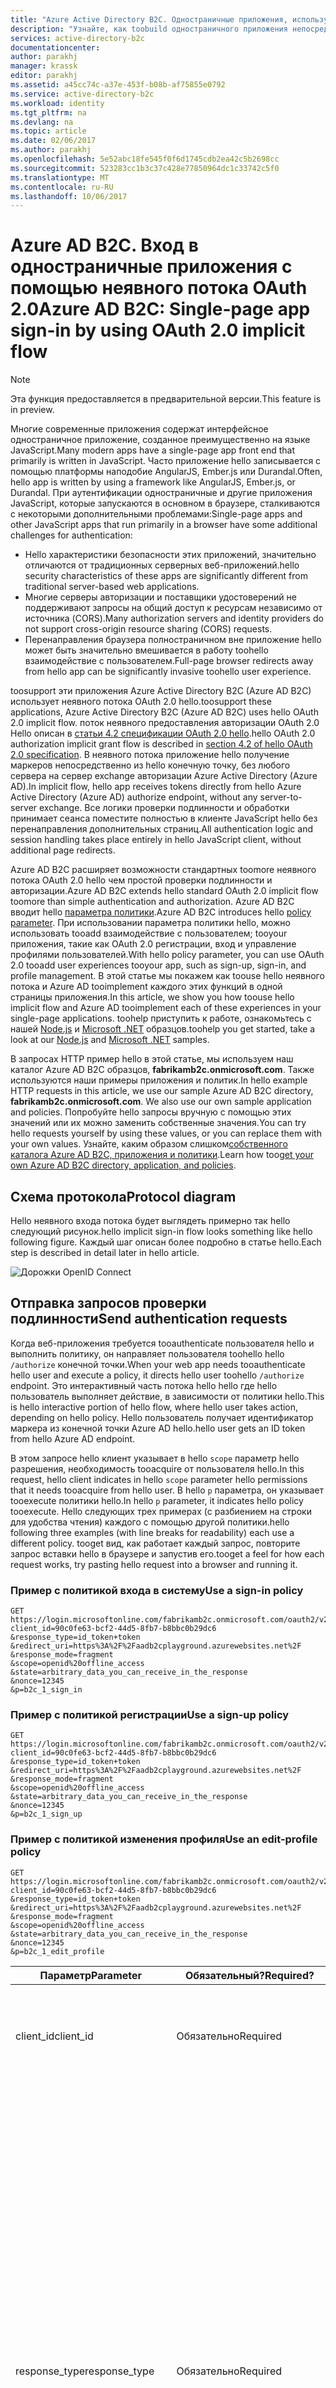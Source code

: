 ```yaml
---
title: "Azure Active Directory B2C. Одностраничные приложения, использующие неявный поток | Документация Майкрософт"
description: "Узнайте, как toobuild одностраничного приложения непосредственно с помощью OAuth 2.0 неявного потока с Azure Active Directory B2C."
services: active-directory-b2c
documentationcenter: 
author: parakhj
manager: krassk
editor: parakhj
ms.assetid: a45cc74c-a37e-453f-b08b-af75855e0792
ms.service: active-directory-b2c
ms.workload: identity
ms.tgt_pltfrm: na
ms.devlang: na
ms.topic: article
ms.date: 02/06/2017
ms.author: parakhj
ms.openlocfilehash: 5e52abc18fe545f0f6d1745cdb2ea42c5b2698cc
ms.sourcegitcommit: 523283cc1b3c37c428e77850964dc1c33742c5f0
ms.translationtype: MT
ms.contentlocale: ru-RU
ms.lasthandoff: 10/06/2017
---
```

# <a name="azure-ad-b2c-single-page-app-sign-in-by-using-oauth-20-implicit-flow"></a><span data-ttu-id="6c137-103">Azure AD B2C. Вход в одностраничные приложения с помощью неявного потока OAuth 2.0</span><span class="sxs-lookup"><span data-stu-id="6c137-103">Azure AD B2C: Single-page app sign-in by using OAuth 2.0 implicit flow</span></span>

> [!NOTE]
> <span data-ttu-id="6c137-104">Эта функция предоставляется в предварительной версии.</span><span class="sxs-lookup"><span data-stu-id="6c137-104">This feature is in preview.</span></span>
> 

<span data-ttu-id="6c137-105">Многие современные приложения содержат интерфейсное одностраничное приложение, созданное преимущественно на языке JavaScript.</span><span class="sxs-lookup"><span data-stu-id="6c137-105">Many modern apps have a single-page app front end that primarily is written in JavaScript.</span></span> <span data-ttu-id="6c137-106">Часто приложение hello записывается с помощью платформы наподобие AngularJS, Ember.js или Durandal.</span><span class="sxs-lookup"><span data-stu-id="6c137-106">Often, hello app is written by using a framework like AngularJS, Ember.js, or Durandal.</span></span> <span data-ttu-id="6c137-107">При аутентификации одностраничные и другие приложения JavaScript, которые запускаются в основном в браузере, сталкиваются с некоторыми дополнительными проблемами:</span><span class="sxs-lookup"><span data-stu-id="6c137-107">Single-page apps and other JavaScript apps that run primarily in a browser have some additional challenges for authentication:</span></span>

* <span data-ttu-id="6c137-108">Hello характеристики безопасности этих приложений, значительно отличаются от традиционных серверных веб-приложений.</span><span class="sxs-lookup"><span data-stu-id="6c137-108">hello security characteristics of these apps are significantly different from traditional server-based web applications.</span></span>
* <span data-ttu-id="6c137-109">Многие серверы авторизации и поставщики удостоверений не поддерживают запросы на общий доступ к ресурсам независимо от источника (CORS).</span><span class="sxs-lookup"><span data-stu-id="6c137-109">Many authorization servers and identity providers do not support cross-origin resource sharing (CORS) requests.</span></span>
* <span data-ttu-id="6c137-110">Перенаправления браузера полностраничном вне приложение hello может быть значительно вмешивается в работу toohello взаимодействие с пользователем.</span><span class="sxs-lookup"><span data-stu-id="6c137-110">Full-page browser redirects away from hello app can be significantly invasive toohello user experience.</span></span>

<span data-ttu-id="6c137-111">toosupport эти приложения Azure Active Directory B2C (Azure AD B2C) использует неявного потока OAuth 2.0 hello.</span><span class="sxs-lookup"><span data-stu-id="6c137-111">toosupport these applications, Azure Active Directory B2C (Azure AD B2C) uses hello OAuth 2.0 implicit flow.</span></span> <span data-ttu-id="6c137-112">поток неявного предоставления авторизации OAuth 2.0 Hello описан в [статьи 4.2 спецификации OAuth 2.0 hello](http://tools.ietf.org/html/rfc6749).</span><span class="sxs-lookup"><span data-stu-id="6c137-112">hello OAuth 2.0 authorization implicit grant flow is described in [section 4.2 of hello OAuth 2.0 specification](http://tools.ietf.org/html/rfc6749).</span></span> <span data-ttu-id="6c137-113">В неявного потока приложение hello получение маркеров непосредственно из hello конечную точку, без любого сервера на сервер exchange авторизации Azure Active Directory (Azure AD).</span><span class="sxs-lookup"><span data-stu-id="6c137-113">In implicit flow, hello app receives tokens directly from hello Azure Active Directory (Azure AD) authorize endpoint, without any server-to-server exchange.</span></span> <span data-ttu-id="6c137-114">Все логики проверки подлинности и обработки принимает сеанса поместите полностью в клиенте JavaScript hello без перенаправления дополнительных страниц.</span><span class="sxs-lookup"><span data-stu-id="6c137-114">All authentication logic and session handling takes place entirely in hello JavaScript client, without additional page redirects.</span></span>

<span data-ttu-id="6c137-115">Azure AD B2C расширяет возможности стандартных toomore неявного потока OAuth 2.0 hello чем простой проверки подлинности и авторизации.</span><span class="sxs-lookup"><span data-stu-id="6c137-115">Azure AD B2C extends hello standard OAuth 2.0 implicit flow toomore than simple authentication and authorization.</span></span> <span data-ttu-id="6c137-116">Azure AD B2C вводит hello [параметра политики](active-directory-b2c-reference-policies.md).</span><span class="sxs-lookup"><span data-stu-id="6c137-116">Azure AD B2C introduces hello [policy parameter](active-directory-b2c-reference-policies.md).</span></span> <span data-ttu-id="6c137-117">При использовании параметра политики hello, можно использовать tooadd взаимодействие с пользователем; tooyour приложения, такие как OAuth 2.0 регистрации, вход и управление профилями пользователей.</span><span class="sxs-lookup"><span data-stu-id="6c137-117">With hello policy parameter, you can use OAuth 2.0 tooadd user experiences tooyour app, such as sign-up, sign-in, and profile management.</span></span> <span data-ttu-id="6c137-118">В этой статье мы покажем как toouse hello неявного потока и Azure AD tooimplement каждого этих функций в одной страницы приложения.</span><span class="sxs-lookup"><span data-stu-id="6c137-118">In this article, we show you how toouse hello implicit flow and Azure AD tooimplement each of these experiences in your single-page applications.</span></span> <span data-ttu-id="6c137-119">toohelp приступить к работе, ознакомьтесь с нашей [Node.js](https://github.com/Azure-Samples/active-directory-b2c-javascript-singlepageapp-nodejs-webapi) и [Microsoft .NET](https://github.com/Azure-Samples/active-directory-b2c-javascript-singlepageapp-dotnet-webapi) образцов.</span><span class="sxs-lookup"><span data-stu-id="6c137-119">toohelp you get started, take a look at our [Node.js](https://github.com/Azure-Samples/active-directory-b2c-javascript-singlepageapp-nodejs-webapi) and [Microsoft .NET](https://github.com/Azure-Samples/active-directory-b2c-javascript-singlepageapp-dotnet-webapi) samples.</span></span>

<span data-ttu-id="6c137-120">В запросах HTTP пример hello в этой статье, мы используем наш каталог Azure AD B2C образцов, **fabrikamb2c.onmicrosoft.com**. Также используются наши примеры приложения и политик.</span><span class="sxs-lookup"><span data-stu-id="6c137-120">In hello example HTTP requests in this article, we use our sample Azure AD B2C directory, **fabrikamb2c.onmicrosoft.com**. We also use our own sample application and policies.</span></span> <span data-ttu-id="6c137-121">Попробуйте hello запросы вручную с помощью этих значений или их можно заменить собственные значения.</span><span class="sxs-lookup"><span data-stu-id="6c137-121">You can try hello requests yourself by using these values, or you can replace them with your own values.</span></span>
<span data-ttu-id="6c137-122">Узнайте, каким образом слишком[собственного каталога Azure AD B2C, приложения и политики](#use-your-own-b2c-tenant).</span><span class="sxs-lookup"><span data-stu-id="6c137-122">Learn how too[get your own Azure AD B2C directory, application, and policies](#use-your-own-b2c-tenant).</span></span>


## <a name="protocol-diagram"></a><span data-ttu-id="6c137-123">Схема протокола</span><span class="sxs-lookup"><span data-stu-id="6c137-123">Protocol diagram</span></span>

<span data-ttu-id="6c137-124">Hello неявного входа потока будет выглядеть примерно так hello следующий рисунок.</span><span class="sxs-lookup"><span data-stu-id="6c137-124">hello implicit sign-in flow looks something like hello following figure.</span></span> <span data-ttu-id="6c137-125">Каждый шаг описан более подробно в статье hello.</span><span class="sxs-lookup"><span data-stu-id="6c137-125">Each step is described in detail later in hello article.</span></span>

![Дорожки OpenID Connect](../media/active-directory-v2-flows/convergence_scenarios_implicit.png)

## <a name="send-authentication-requests"></a><span data-ttu-id="6c137-127">Отправка запросов проверки подлинности</span><span class="sxs-lookup"><span data-stu-id="6c137-127">Send authentication requests</span></span>
<span data-ttu-id="6c137-128">Когда веб-приложения требуется tooauthenticate пользователя hello и выполнить политику, он направляет пользователя toohello hello `/authorize` конечной точки.</span><span class="sxs-lookup"><span data-stu-id="6c137-128">When your web app needs tooauthenticate hello user and execute a policy, it directs hello user toohello `/authorize` endpoint.</span></span> <span data-ttu-id="6c137-129">Это интерактивный часть потока hello hello где hello пользователь выполняет действие, в зависимости от политики hello.</span><span class="sxs-lookup"><span data-stu-id="6c137-129">This is hello interactive portion of hello flow, where hello user takes action, depending on hello policy.</span></span> <span data-ttu-id="6c137-130">Hello пользователь получает идентификатор маркера из конечной точки Azure AD hello.</span><span class="sxs-lookup"><span data-stu-id="6c137-130">hello user gets an ID token from hello Azure AD endpoint.</span></span>

<span data-ttu-id="6c137-131">В этом запросе hello клиент указывает в hello `scope` параметр hello разрешения, необходимость tooacquire от пользователя hello.</span><span class="sxs-lookup"><span data-stu-id="6c137-131">In this request, hello client indicates in hello `scope` parameter hello permissions that it needs tooacquire from hello user.</span></span> <span data-ttu-id="6c137-132">В hello `p` параметра, он указывает tooexecute политики hello.</span><span class="sxs-lookup"><span data-stu-id="6c137-132">In hello `p` parameter, it indicates hello policy tooexecute.</span></span> <span data-ttu-id="6c137-133">Hello следующих трех примерах (с разбиением на строки для удобства чтения) каждого с помощью другой политики.</span><span class="sxs-lookup"><span data-stu-id="6c137-133">hello following three examples (with line breaks for readability) each use a different policy.</span></span> <span data-ttu-id="6c137-134">tooget вид, как работает каждый запрос, повторите запрос вставки hello в браузере и запустив его.</span><span class="sxs-lookup"><span data-stu-id="6c137-134">tooget a feel for how each request works, try pasting hello request into a browser and running it.</span></span>

### <a name="use-a-sign-in-policy"></a><span data-ttu-id="6c137-135">Пример с политикой входа в систему</span><span class="sxs-lookup"><span data-stu-id="6c137-135">Use a sign-in policy</span></span>
```
GET https://login.microsoftonline.com/fabrikamb2c.onmicrosoft.com/oauth2/v2.0/authorize?
client_id=90c0fe63-bcf2-44d5-8fb7-b8bbc0b29dc6
&response_type=id_token+token
&redirect_uri=https%3A%2F%2Faadb2cplayground.azurewebsites.net%2F
&response_mode=fragment
&scope=openid%20offline_access
&state=arbitrary_data_you_can_receive_in_the_response
&nonce=12345
&p=b2c_1_sign_in
```

### <a name="use-a-sign-up-policy"></a><span data-ttu-id="6c137-136">Пример с политикой регистрации</span><span class="sxs-lookup"><span data-stu-id="6c137-136">Use a sign-up policy</span></span>
```
GET https://login.microsoftonline.com/fabrikamb2c.onmicrosoft.com/oauth2/v2.0/authorize?
client_id=90c0fe63-bcf2-44d5-8fb7-b8bbc0b29dc6
&response_type=id_token+token
&redirect_uri=https%3A%2F%2Faadb2cplayground.azurewebsites.net%2F
&response_mode=fragment
&scope=openid%20offline_access
&state=arbitrary_data_you_can_receive_in_the_response
&nonce=12345
&p=b2c_1_sign_up
```

### <a name="use-an-edit-profile-policy"></a><span data-ttu-id="6c137-137">Пример с политикой изменения профиля</span><span class="sxs-lookup"><span data-stu-id="6c137-137">Use an edit-profile policy</span></span>
```
GET https://login.microsoftonline.com/fabrikamb2c.onmicrosoft.com/oauth2/v2.0/authorize?
client_id=90c0fe63-bcf2-44d5-8fb7-b8bbc0b29dc6
&response_type=id_token+token
&redirect_uri=https%3A%2F%2Faadb2cplayground.azurewebsites.net%2F
&response_mode=fragment
&scope=openid%20offline_access
&state=arbitrary_data_you_can_receive_in_the_response
&nonce=12345
&p=b2c_1_edit_profile
```

| <span data-ttu-id="6c137-138">Параметр</span><span class="sxs-lookup"><span data-stu-id="6c137-138">Parameter</span></span> | <span data-ttu-id="6c137-139">Обязательный?</span><span class="sxs-lookup"><span data-stu-id="6c137-139">Required?</span></span> | <span data-ttu-id="6c137-140">Описание</span><span class="sxs-lookup"><span data-stu-id="6c137-140">Description</span></span> |
| --- | --- | --- |
| <span data-ttu-id="6c137-141">client_id</span><span class="sxs-lookup"><span data-stu-id="6c137-141">client_id</span></span> |<span data-ttu-id="6c137-142">Обязательно</span><span class="sxs-lookup"><span data-stu-id="6c137-142">Required</span></span> |<span data-ttu-id="6c137-143">Идентификатор приложения Hello назначен tooyour приложения hello [портал Azure](https://portal.azure.com).</span><span class="sxs-lookup"><span data-stu-id="6c137-143">hello application ID assigned tooyour app in hello [Azure portal](https://portal.azure.com).</span></span> |
| <span data-ttu-id="6c137-144">response_type</span><span class="sxs-lookup"><span data-stu-id="6c137-144">response_type</span></span> |<span data-ttu-id="6c137-145">Обязательно</span><span class="sxs-lookup"><span data-stu-id="6c137-145">Required</span></span> |<span data-ttu-id="6c137-146">Должен включать `id_token` для входа в OpenID Connect.</span><span class="sxs-lookup"><span data-stu-id="6c137-146">Must include `id_token` for OpenID Connect sign-in.</span></span> <span data-ttu-id="6c137-147">Он также может включать тип ответа hello `token`.</span><span class="sxs-lookup"><span data-stu-id="6c137-147">It also can include hello response type `token`.</span></span> <span data-ttu-id="6c137-148">Если вы используете `token`, приложение немедленно могут получить токен доступа от hello авторизации конечной точки, не внося второй toohello запроса конечной точки проверки подлинности.</span><span class="sxs-lookup"><span data-stu-id="6c137-148">If you use `token`, your app can immediately receive an access token from hello authorize endpoint, without making a second request toohello authorize endpoint.</span></span>  <span data-ttu-id="6c137-149">Если вы используете hello `token` тип ответа, hello `scope` параметр должен содержать область, которая указывает, какой ресурс tooissue hello токен для.</span><span class="sxs-lookup"><span data-stu-id="6c137-149">If you use hello `token` response type, hello `scope` parameter must contain a scope that indicates which resource tooissue hello token for.</span></span> |
| <span data-ttu-id="6c137-150">redirect_uri</span><span class="sxs-lookup"><span data-stu-id="6c137-150">redirect_uri</span></span> |<span data-ttu-id="6c137-151">Рекомендуется</span><span class="sxs-lookup"><span data-stu-id="6c137-151">Recommended</span></span> |<span data-ttu-id="6c137-152">URI приложения, где запросы проверки подлинности можно отправленных и полученных приложения перенаправления Hello.</span><span class="sxs-lookup"><span data-stu-id="6c137-152">hello redirect URI of your app, where authentication responses can be sent and received by your app.</span></span> <span data-ttu-id="6c137-153">Его должен точно соответствовать одно перенаправление hello URI, которые зарегистрированы в портале hello, за исключением того, он должен быть в кодировке URL.</span><span class="sxs-lookup"><span data-stu-id="6c137-153">It must exactly match one of hello redirect URIs that you registered in hello portal, except that it must be URL-encoded.</span></span> |
| <span data-ttu-id="6c137-154">response_mode</span><span class="sxs-lookup"><span data-stu-id="6c137-154">response_mode</span></span> |<span data-ttu-id="6c137-155">Рекомендуется</span><span class="sxs-lookup"><span data-stu-id="6c137-155">Recommended</span></span> |<span data-ttu-id="6c137-156">Указывает метод toouse toosend hello результирующий токен задней tooyour приложение hello.</span><span class="sxs-lookup"><span data-stu-id="6c137-156">Specifies hello method toouse toosend hello resulting token back tooyour app.</span></span>  <span data-ttu-id="6c137-157">Для неявных потоков используйте `fragment`.</span><span class="sxs-lookup"><span data-stu-id="6c137-157">For implicit flows, use `fragment`.</span></span> |
| <span data-ttu-id="6c137-158">scope</span><span class="sxs-lookup"><span data-stu-id="6c137-158">scope</span></span> |<span data-ttu-id="6c137-159">Обязательно</span><span class="sxs-lookup"><span data-stu-id="6c137-159">Required</span></span> |<span data-ttu-id="6c137-160">Список областей с разделителями-пробелами.</span><span class="sxs-lookup"><span data-stu-id="6c137-160">A space-separated list of scopes.</span></span> <span data-ttu-id="6c137-161">Значение одной области указывает tooAzure AD обоих hello разрешений, которые запрашиваются.</span><span class="sxs-lookup"><span data-stu-id="6c137-161">A single scope value indicates tooAzure AD both of hello permissions that are being requested.</span></span> <span data-ttu-id="6c137-162">Hello `openid` область указывает toosign разрешение в hello пользователей и получения данных о пользователе hello в форме hello маркеров безопасности.</span><span class="sxs-lookup"><span data-stu-id="6c137-162">hello `openid` scope indicates a permission toosign in hello user and get data about hello user in hello form of ID tokens.</span></span> <span data-ttu-id="6c137-163">(Мы рассмотрим это более далее в статье hello.) Hello `offline_access` область является необязательным для веб-приложений.</span><span class="sxs-lookup"><span data-stu-id="6c137-163">(We'll talk about this more later in hello article.) hello `offline_access` scope is optional for web apps.</span></span> <span data-ttu-id="6c137-164">Он показывает, что приложение требует токен обновления для tooresources долгоживущие доступа.</span><span class="sxs-lookup"><span data-stu-id="6c137-164">It indicates that your app needs a refresh token for long-lived access tooresources.</span></span> |
| <span data-ttu-id="6c137-165">state</span><span class="sxs-lookup"><span data-stu-id="6c137-165">state</span></span> |<span data-ttu-id="6c137-166">Рекомендуется</span><span class="sxs-lookup"><span data-stu-id="6c137-166">Recommended</span></span> |<span data-ttu-id="6c137-167">Значение, включенных в запрос hello, которое также возвращается в ответ на токен hello.</span><span class="sxs-lookup"><span data-stu-id="6c137-167">A value included in hello request that also is returned in hello token response.</span></span> <span data-ttu-id="6c137-168">Он может быть строка любое содержимое, которое следует toouse.</span><span class="sxs-lookup"><span data-stu-id="6c137-168">It can be a string of any content that you want toouse.</span></span> <span data-ttu-id="6c137-169">Как правило, используется значение созданный случайным образом уникальный, tooprevent атак с подделкой межсайтовых запросов.</span><span class="sxs-lookup"><span data-stu-id="6c137-169">Usually, a randomly generated, unique value is used, tooprevent cross-site request forgery attacks.</span></span> <span data-ttu-id="6c137-170">Hello состояния является также используется tooencode сведения о состоянии пользователя hello в приложение hello до возникновения hello запрос проверки подлинности, как страница hello они находились на.</span><span class="sxs-lookup"><span data-stu-id="6c137-170">hello state is also used tooencode information about hello user's state in hello app before hello authentication request occurred, like hello page they were on.</span></span> |
| <span data-ttu-id="6c137-171">nonce</span><span class="sxs-lookup"><span data-stu-id="6c137-171">nonce</span></span> |<span data-ttu-id="6c137-172">Обязательно</span><span class="sxs-lookup"><span data-stu-id="6c137-172">Required</span></span> |<span data-ttu-id="6c137-173">Значение, включенных в запрос hello (созданных в ходе приложение hello), включенный в hello полученный маркер идентификатора как утверждения.</span><span class="sxs-lookup"><span data-stu-id="6c137-173">A value included in hello request (generated by hello app) that is included in hello resulting ID token as a claim.</span></span> <span data-ttu-id="6c137-174">приложение Hello можно затем удостоверьтесь, что атак воспроизведения токена значение toomitigate.</span><span class="sxs-lookup"><span data-stu-id="6c137-174">hello app can then verify this value toomitigate token replay attacks.</span></span> <span data-ttu-id="6c137-175">Как правило значение hello является случайного уникальный строкой, можно использовать tooidentify hello источник запроса hello.</span><span class="sxs-lookup"><span data-stu-id="6c137-175">Usually, hello value is a randomized, unique string that can be used tooidentify hello origin of hello request.</span></span> |
| <span data-ttu-id="6c137-176">p</span><span class="sxs-lookup"><span data-stu-id="6c137-176">p</span></span> |<span data-ttu-id="6c137-177">Обязательно</span><span class="sxs-lookup"><span data-stu-id="6c137-177">Required</span></span> |<span data-ttu-id="6c137-178">tooexecute политики Hello.</span><span class="sxs-lookup"><span data-stu-id="6c137-178">hello policy tooexecute.</span></span> <span data-ttu-id="6c137-179">Он является hello имя политики, которая создается в клиенте Azure AD B2C.</span><span class="sxs-lookup"><span data-stu-id="6c137-179">It's hello name of a policy that is created in your Azure AD B2C tenant.</span></span> <span data-ttu-id="6c137-180">Имя политики Hello значение должна начинаться с **b2c\_1\_**.</span><span class="sxs-lookup"><span data-stu-id="6c137-180">hello policy name value should begin with **b2c\_1\_**.</span></span> <span data-ttu-id="6c137-181">Дополнительные сведения см. в [документации по встроенным политикам Azure AD B2C](active-directory-b2c-reference-policies.md).</span><span class="sxs-lookup"><span data-stu-id="6c137-181">For more information, see [Azure AD B2C built-in policies](active-directory-b2c-reference-policies.md).</span></span> |
| <span data-ttu-id="6c137-182">prompt</span><span class="sxs-lookup"><span data-stu-id="6c137-182">prompt</span></span> |<span data-ttu-id="6c137-183">Необязательно</span><span class="sxs-lookup"><span data-stu-id="6c137-183">Optional</span></span> |<span data-ttu-id="6c137-184">взаимодействие с пользователем, необходимый тип Hello.</span><span class="sxs-lookup"><span data-stu-id="6c137-184">hello type of user interaction that's required.</span></span> <span data-ttu-id="6c137-185">В настоящее время является единственным допустимым значением hello `login`.</span><span class="sxs-lookup"><span data-stu-id="6c137-185">Currently, hello only valid value is `login`.</span></span> <span data-ttu-id="6c137-186">Это заставляет пользователя tooenter hello свои учетные данные в этот запрос.</span><span class="sxs-lookup"><span data-stu-id="6c137-186">This forces hello user tooenter their credentials on that request.</span></span> <span data-ttu-id="6c137-187">Единый вход не сработает.</span><span class="sxs-lookup"><span data-stu-id="6c137-187">Single sign-on will not take effect.</span></span> |

<span data-ttu-id="6c137-188">На этом этапе hello пользователя запрашивается toocomplete hello политики рабочего процесса.</span><span class="sxs-lookup"><span data-stu-id="6c137-188">At this point, hello user is asked toocomplete hello policy's workflow.</span></span> <span data-ttu-id="6c137-189">Это может вызвать hello пользователь вводит свое имя пользователя и пароль, вход удостоверений из социальных сетей, зарегистрировавшись для каталога hello или любое другое число шагов.</span><span class="sxs-lookup"><span data-stu-id="6c137-189">This might involve hello user entering their username and password, signing in with a social identity, signing up for hello directory, or any other number of steps.</span></span> <span data-ttu-id="6c137-190">Действие пользователя зависит от того, как определяется политика hello.</span><span class="sxs-lookup"><span data-stu-id="6c137-190">User actions depend on how hello policy is defined.</span></span>

<span data-ttu-id="6c137-191">После завершения политики hello hello пользователя Azure AD возвращает приложении tooyour ответа hello значения, используемые для `redirect_uri`.</span><span class="sxs-lookup"><span data-stu-id="6c137-191">After hello user completes hello policy, Azure AD returns a response tooyour app at hello value you used for `redirect_uri`.</span></span> <span data-ttu-id="6c137-192">Она использует hello метода, указанного в hello `response_mode` параметра.</span><span class="sxs-lookup"><span data-stu-id="6c137-192">It uses hello method specified in hello `response_mode` parameter.</span></span> <span data-ttu-id="6c137-193">Hello ответа ровно hello же для каждого hello действия сценариев пользователя, независимо от политики hello, который был выполнен.</span><span class="sxs-lookup"><span data-stu-id="6c137-193">hello response is exactly hello same for each of hello user action scenarios, independent of hello policy that was executed.</span></span>

### <a name="successful-response"></a><span data-ttu-id="6c137-194">Успешный ответ</span><span class="sxs-lookup"><span data-stu-id="6c137-194">Successful response</span></span>
<span data-ttu-id="6c137-195">Успешный ответ, который использует `response_mode=fragment` и `response_type=id_token+token` выглядит в разрывы строк для удобочитаемости hello следующим:</span><span class="sxs-lookup"><span data-stu-id="6c137-195">A successful response that uses `response_mode=fragment` and `response_type=id_token+token` looks like hello following, with line breaks for legibility:</span></span>

```
GET https://aadb2cplayground.azurewebsites.net/#
access_token=eyJ0eXAiOiJKV1QiLCJhbGciOiJSUzI1NiIsIng1dCI6Ik5HVEZ2ZEstZnl0aEV1Q...
&token_type=Bearer
&expires_in=3599
&scope="90c0fe63-bcf2-44d5-8fb7-b8bbc0b29dc6 offline_access",
&id_token=eyJ0eXAiOiJKV1QiLCJhbGciOiJSUzI1NiIsIng1dCI6Ik5HVEZ2ZEstZnl0aEV1Q...
&state=arbitrary_data_you_sent_earlier
```

| <span data-ttu-id="6c137-196">Параметр</span><span class="sxs-lookup"><span data-stu-id="6c137-196">Parameter</span></span> | <span data-ttu-id="6c137-197">Описание</span><span class="sxs-lookup"><span data-stu-id="6c137-197">Description</span></span> |
| --- | --- |
| <span data-ttu-id="6c137-198">access_token</span><span class="sxs-lookup"><span data-stu-id="6c137-198">access_token</span></span> |<span data-ttu-id="6c137-199">маркер доступа Hello, hello запрошенного приложения.</span><span class="sxs-lookup"><span data-stu-id="6c137-199">hello access token that hello app requested.</span></span>  <span data-ttu-id="6c137-200">не следует декодировать или проверять Hello маркер доступа.</span><span class="sxs-lookup"><span data-stu-id="6c137-200">hello access token should not be decoded or otherwise inspected.</span></span> <span data-ttu-id="6c137-201">Его можно рассматривать как непрозрачную строку.</span><span class="sxs-lookup"><span data-stu-id="6c137-201">It can be treated as an opaque string.</span></span> |
| <span data-ttu-id="6c137-202">token_type</span><span class="sxs-lookup"><span data-stu-id="6c137-202">token_type</span></span> |<span data-ttu-id="6c137-203">значение типа токена Hello.</span><span class="sxs-lookup"><span data-stu-id="6c137-203">hello token type value.</span></span> <span data-ttu-id="6c137-204">Hello вводить только что поддерживает Azure AD является носителя.</span><span class="sxs-lookup"><span data-stu-id="6c137-204">hello only type that Azure AD supports is Bearer.</span></span> |
| <span data-ttu-id="6c137-205">expires_in</span><span class="sxs-lookup"><span data-stu-id="6c137-205">expires_in</span></span> |<span data-ttu-id="6c137-206">Hello продолжительность hello токен доступа является допустимым (в секундах).</span><span class="sxs-lookup"><span data-stu-id="6c137-206">hello length of time that hello access token is valid (in seconds).</span></span> |
| <span data-ttu-id="6c137-207">scope</span><span class="sxs-lookup"><span data-stu-id="6c137-207">scope</span></span> |<span data-ttu-id="6c137-208">Hello областям hello маркер является допустимым для.</span><span class="sxs-lookup"><span data-stu-id="6c137-208">hello scopes that hello token is valid for.</span></span> <span data-ttu-id="6c137-209">Также можно использовать токены toocache областей для последующего использования.</span><span class="sxs-lookup"><span data-stu-id="6c137-209">You also can use scopes toocache tokens for later use.</span></span> |
| <span data-ttu-id="6c137-210">id_token</span><span class="sxs-lookup"><span data-stu-id="6c137-210">id_token</span></span> |<span data-ttu-id="6c137-211">Здравствуйте, маркер идентификатора, hello запрошенного приложения.</span><span class="sxs-lookup"><span data-stu-id="6c137-211">hello ID token that hello app requested.</span></span> <span data-ttu-id="6c137-212">Можно использовать удостоверение маркера tooverify hello hello идентификатор пользователя и начать сеанс с пользователем hello.</span><span class="sxs-lookup"><span data-stu-id="6c137-212">You can use hello ID token tooverify hello user's identity and begin a session with hello user.</span></span> <span data-ttu-id="6c137-213">Дополнительные сведения о маркеров безопасности и их содержимое. в разделе hello [ссылку маркера Azure AD B2C](active-directory-b2c-reference-tokens.md).</span><span class="sxs-lookup"><span data-stu-id="6c137-213">For more information about ID tokens and their contents, see hello [Azure AD B2C token reference](active-directory-b2c-reference-tokens.md).</span></span> |
| <span data-ttu-id="6c137-214">state</span><span class="sxs-lookup"><span data-stu-id="6c137-214">state</span></span> |<span data-ttu-id="6c137-215">Если `state` параметр включен в запрос hello hello же значение должно содержаться в ответе hello.</span><span class="sxs-lookup"><span data-stu-id="6c137-215">If a `state` parameter is included in hello request, hello same value should appear in hello response.</span></span> <span data-ttu-id="6c137-216">Hello приложения следует убедиться, что hello `state` значения в hello запроса и ответа идентичны.</span><span class="sxs-lookup"><span data-stu-id="6c137-216">hello app should verify that hello `state` values in hello request and response are identical.</span></span> |

### <a name="error-response"></a><span data-ttu-id="6c137-217">Сообщение об ошибке</span><span class="sxs-lookup"><span data-stu-id="6c137-217">Error response</span></span>
<span data-ttu-id="6c137-218">Сообщения об ошибках могут отправляться также toohello URI перенаправления, чтобы hello приложение может обрабатывать их соответствующим образом:</span><span class="sxs-lookup"><span data-stu-id="6c137-218">Error responses also can be sent toohello redirect URI so that hello app can handle them appropriately:</span></span>

```
GET https://aadb2cplayground.azurewebsites.net/#
error=access_denied
&error_description=the+user+canceled+the+authentication
&state=arbitrary_data_you_can_receive_in_the_response
```

| <span data-ttu-id="6c137-219">Параметр</span><span class="sxs-lookup"><span data-stu-id="6c137-219">Parameter</span></span> | <span data-ttu-id="6c137-220">Описание</span><span class="sxs-lookup"><span data-stu-id="6c137-220">Description</span></span> |
| --- | --- |
| <span data-ttu-id="6c137-221">error</span><span class="sxs-lookup"><span data-stu-id="6c137-221">error</span></span> |<span data-ttu-id="6c137-222">Строка кода ошибки используемых типов tooclassify возникающие ошибки.</span><span class="sxs-lookup"><span data-stu-id="6c137-222">An error code string used tooclassify types of errors that occur.</span></span> <span data-ttu-id="6c137-223">Код ошибки hello также можно использовать для обработки ошибок.</span><span class="sxs-lookup"><span data-stu-id="6c137-223">You also can use hello error code for error handling.</span></span> |
| <span data-ttu-id="6c137-224">error_description</span><span class="sxs-lookup"><span data-stu-id="6c137-224">error_description</span></span> |<span data-ttu-id="6c137-225">Сообщение об ошибке, которые могут помочь определить причину ошибки проверки подлинности hello.</span><span class="sxs-lookup"><span data-stu-id="6c137-225">A specific error message that can help you identify hello root cause of an authentication error.</span></span> |
| <span data-ttu-id="6c137-226">state</span><span class="sxs-lookup"><span data-stu-id="6c137-226">state</span></span> |<span data-ttu-id="6c137-227">См. полное описание hello в предшествующей таблице hello.</span><span class="sxs-lookup"><span data-stu-id="6c137-227">See hello full description in hello preceding table.</span></span> <span data-ttu-id="6c137-228">Если `state` параметр включен в запрос hello hello же значение должно содержаться в ответе hello.</span><span class="sxs-lookup"><span data-stu-id="6c137-228">If a `state` parameter is included in hello request, hello same value should appear in hello response.</span></span> <span data-ttu-id="6c137-229">Hello приложения следует убедиться, что hello `state` значения в hello запроса и ответа идентичны.</span><span class="sxs-lookup"><span data-stu-id="6c137-229">hello app should verify that hello `state` values in hello request and response are identical.</span></span>|

## <a name="validate-hello-id-token"></a><span data-ttu-id="6c137-230">Проверка токена идентификатор hello</span><span class="sxs-lookup"><span data-stu-id="6c137-230">Validate hello ID token</span></span>
<span data-ttu-id="6c137-231">Получает маркер идентификатора не хватает tooauthenticate hello пользователем.</span><span class="sxs-lookup"><span data-stu-id="6c137-231">Receiving an ID token is not enough tooauthenticate hello user.</span></span> <span data-ttu-id="6c137-232">Проверить подпись маркер идентификатора hello и проверить hello утверждения маркера hello в соответствии с требованиями приложения.</span><span class="sxs-lookup"><span data-stu-id="6c137-232">You must validate hello ID token's signature, and verify hello claims in hello token per your app's requirements.</span></span> <span data-ttu-id="6c137-233">Использует Azure AD B2C [веб-маркеры JSON (JWT)](http://self-issued.info/docs/draft-ietf-oauth-json-web-token.html) и открытый ключ шифрования toosign маркеры и убедитесь, что они являются допустимыми.</span><span class="sxs-lookup"><span data-stu-id="6c137-233">Azure AD B2C uses [JSON Web Tokens (JWTs)](http://self-issued.info/docs/draft-ietf-oauth-json-web-token.html) and public key cryptography toosign tokens and verify that they are valid.</span></span>

<span data-ttu-id="6c137-234">Многие библиотеки с открытым исходным кодом, доступных для проверки маркеров JWT, в зависимости от языка hello вы предпочитаете toouse.</span><span class="sxs-lookup"><span data-stu-id="6c137-234">Many open-source libraries are available for validating JWTs, depending on hello language you prefer toouse.</span></span> <span data-ttu-id="6c137-235">Рекомендуется изучить доступные библиотеки с открытым исходным кодом, а не реализовывать логику проверки самостоятельно.</span><span class="sxs-lookup"><span data-stu-id="6c137-235">Consider exploring available open-source libraries rather than implementing your own validation logic.</span></span> <span data-ttu-id="6c137-236">Можно использовать информацию hello в toohelp этой статьи вы узнаете, как tooproperly использование этих библиотек.</span><span class="sxs-lookup"><span data-stu-id="6c137-236">You can use hello information in this article toohelp you learn how tooproperly use those libraries.</span></span>

<span data-ttu-id="6c137-237">Служба Azure AD B2C имеет конечную точку метаданных OpenID Connect.</span><span class="sxs-lookup"><span data-stu-id="6c137-237">Azure AD B2C has an OpenID Connect metadata endpoint.</span></span> <span data-ttu-id="6c137-238">Приложение может использовать сведения о Azure AD B2C toofetch конечных точках hello во время выполнения.</span><span class="sxs-lookup"><span data-stu-id="6c137-238">An app can use hello endpoint toofetch information about Azure AD B2C at runtime.</span></span> <span data-ttu-id="6c137-239">Эти сведения включают конечные точки, содержимое маркеров и ключи подписи маркеров.</span><span class="sxs-lookup"><span data-stu-id="6c137-239">This information includes endpoints, token contents, and token signing keys.</span></span> <span data-ttu-id="6c137-240">Для каждой политики в клиенте Azure AD B2C есть собственный документ метаданных JSON.</span><span class="sxs-lookup"><span data-stu-id="6c137-240">There is a JSON metadata document for each policy in your Azure AD B2C tenant.</span></span> <span data-ttu-id="6c137-241">Например документ метаданных hello политики b2c_1_sign_in hello в клиенте fabrikamb2c.onmicrosoft.com hello расположен по адресу:</span><span class="sxs-lookup"><span data-stu-id="6c137-241">For example, hello metadata document for hello b2c_1_sign_in policy in hello fabrikamb2c.onmicrosoft.com tenant is located at:</span></span>

`https://login.microsoftonline.com/fabrikamb2c.onmicrosoft.com/v2.0/.well-known/openid-configuration?p=b2c_1_sign_in`

<span data-ttu-id="6c137-242">Одно из свойств hello этого документа конфигурации — hello `jwks_uri`.</span><span class="sxs-lookup"><span data-stu-id="6c137-242">One of hello properties of this configuration document is hello `jwks_uri`.</span></span> <span data-ttu-id="6c137-243">значение Hello приветствия бы одной политике:</span><span class="sxs-lookup"><span data-stu-id="6c137-243">hello value for hello same policy would be:</span></span>

`https://login.microsoftonline.com/fabrikamb2c.onmicrosoft.com/discovery/v2.0/keys?p=b2c_1_sign_in`

<span data-ttu-id="6c137-244">toodetermine, какая политика была toosign используется маркер идентификатора (и где toofetch hello метаданные из), у вас есть два варианта.</span><span class="sxs-lookup"><span data-stu-id="6c137-244">toodetermine which policy was used toosign an ID token (and where toofetch hello metadata from), you have two options.</span></span> <span data-ttu-id="6c137-245">Во-первых, имя политики hello включается в hello `acr` утверждения в `id_token`.</span><span class="sxs-lookup"><span data-stu-id="6c137-245">First, hello policy name is included in hello `acr` claim in `id_token`.</span></span> <span data-ttu-id="6c137-246">Сведения о как tooparse hello утверждений от маркер идентификатора содержатся hello [ссылку маркера Azure AD B2C](active-directory-b2c-reference-tokens.md).</span><span class="sxs-lookup"><span data-stu-id="6c137-246">For information about how tooparse hello claims from an ID token, see hello [Azure AD B2C token reference](active-directory-b2c-reference-tokens.md).</span></span> <span data-ttu-id="6c137-247">Другой вариант — tooencode политики hello в значение hello hello `state` параметра при выполнении запроса hello.</span><span class="sxs-lookup"><span data-stu-id="6c137-247">Your other option is tooencode hello policy in hello value of hello `state` parameter when you issue hello request.</span></span> <span data-ttu-id="6c137-248">Затем декодировать hello `state` toodetermine параметра политики, был использован.</span><span class="sxs-lookup"><span data-stu-id="6c137-248">Then, decode hello `state` parameter toodetermine which policy was used.</span></span> <span data-ttu-id="6c137-249">Каждый из этих методов является допустимым.</span><span class="sxs-lookup"><span data-stu-id="6c137-249">Either method is valid.</span></span>

<span data-ttu-id="6c137-250">После приобретен hello документов метаданных из конечной точки метаданных OpenID Connect hello можно использовать hello RSA 256 toovalidate открытых ключей (находится в этой конечной точке) hello подпись токена идентификатор hello.</span><span class="sxs-lookup"><span data-stu-id="6c137-250">After you've acquired hello metadata document from hello OpenID Connect metadata endpoint, you can use hello RSA-256 public keys (located at this endpoint) toovalidate hello signature of hello ID token.</span></span> <span data-ttu-id="6c137-251">В каждый момент времени в этой конечной точке может находиться множество ключей, каждый из которых определяется `kid`.</span><span class="sxs-lookup"><span data-stu-id="6c137-251">There might be multiple keys listed at this endpoint at any given time, each identified by a `kid`.</span></span> <span data-ttu-id="6c137-252">Заголовок Hello `id_token` также содержит `kid` утверждения.</span><span class="sxs-lookup"><span data-stu-id="6c137-252">hello header of `id_token` also contains a `kid` claim.</span></span> <span data-ttu-id="6c137-253">Он указывает, какой из этих ключей был маркер идентификатора используется toosign hello.</span><span class="sxs-lookup"><span data-stu-id="6c137-253">It indicates which of these keys was used toosign hello ID token.</span></span> <span data-ttu-id="6c137-254">Дополнительные сведения, включая изучение [проверку маркеров](active-directory-b2c-reference-tokens.md#token-validation), в разделе hello [ссылку маркера Azure AD B2C](active-directory-b2c-reference-tokens.md).</span><span class="sxs-lookup"><span data-stu-id="6c137-254">For more information, including learning about [validating tokens](active-directory-b2c-reference-tokens.md#token-validation), see hello [Azure AD B2C token reference](active-directory-b2c-reference-tokens.md).</span></span>
<!--TODO: Improve hello information on this-->

<span data-ttu-id="6c137-255">После проверки hello подпись токена идентификатор hello несколько утверждений требуется проверка.</span><span class="sxs-lookup"><span data-stu-id="6c137-255">After you validate hello signature of hello ID token, several claims require verification.</span></span> <span data-ttu-id="6c137-256">Например:</span><span class="sxs-lookup"><span data-stu-id="6c137-256">For example:</span></span>

* <span data-ttu-id="6c137-257">Проверка hello `nonce` утверждения tooprevent атак с повторением токенов.</span><span class="sxs-lookup"><span data-stu-id="6c137-257">Validate hello `nonce` claim tooprevent token replay attacks.</span></span> <span data-ttu-id="6c137-258">Его значение должно быть указанный запрос hello вход.</span><span class="sxs-lookup"><span data-stu-id="6c137-258">Its value should be what you specified in hello sign-in request.</span></span>
* <span data-ttu-id="6c137-259">Проверка hello `aud` утверждения, hello маркер идентификатора tooensure был выпущен для приложения.</span><span class="sxs-lookup"><span data-stu-id="6c137-259">Validate hello `aud` claim tooensure that hello ID token was issued for your app.</span></span> <span data-ttu-id="6c137-260">Его значение должно быть Идентификатором приложения hello приложения.</span><span class="sxs-lookup"><span data-stu-id="6c137-260">Its value should be hello application ID of your app.</span></span>
* <span data-ttu-id="6c137-261">Проверка hello `iat` и `exp` утверждений tooensure, hello маркер идентификатора не истек.</span><span class="sxs-lookup"><span data-stu-id="6c137-261">Validate hello `iat` and `exp` claims tooensure that hello ID token has not expired.</span></span>

<span data-ttu-id="6c137-262">Некоторые дополнительные проверки, которые необходимо выполнить подробно описывается в hello [OpenID подключения Core Spec](http://openid.net/specs/openid-connect-core-1_0.html). Можно также toovalidate дополнительные утверждения, в зависимости от вашего сценария.</span><span class="sxs-lookup"><span data-stu-id="6c137-262">Several more validations that you should perform are described in detail in hello [OpenID Connect Core Spec](http://openid.net/specs/openid-connect-core-1_0.html). You might also want toovalidate additional claims, depending on your scenario.</span></span> <span data-ttu-id="6c137-263">Ниже приведены некоторые из стандартных проверок:</span><span class="sxs-lookup"><span data-stu-id="6c137-263">Some common validations include:</span></span>

* <span data-ttu-id="6c137-264">Обеспечение hello пользователю или организации зарегистрировался для приложения hello.</span><span class="sxs-lookup"><span data-stu-id="6c137-264">Ensuring that hello user or organization has signed up for hello app.</span></span>
* <span data-ttu-id="6c137-265">Гарантирует, что hello пользователь имеет необходимые права и привилегии.</span><span class="sxs-lookup"><span data-stu-id="6c137-265">Ensuring that hello user has proper authorization and privileges.</span></span>
* <span data-ttu-id="6c137-266">Обеспечение определенного уровня аутентификации, например с помощью Многофакторной идентификации Azure.</span><span class="sxs-lookup"><span data-stu-id="6c137-266">Ensuring that a certain strength of authentication has occurred, such as by using Azure Multi-Factor Authentication.</span></span>

<span data-ttu-id="6c137-267">Дополнительные сведения об утверждениях hello в маркер идентификатора см. в разделе hello [ссылку маркера Azure AD B2C](active-directory-b2c-reference-tokens.md).</span><span class="sxs-lookup"><span data-stu-id="6c137-267">For more information about hello claims in an ID token, see hello [Azure AD B2C token reference](active-directory-b2c-reference-tokens.md).</span></span>

<span data-ttu-id="6c137-268">После полной проверки маркер идентификатора hello можно начать сеанс с пользователем hello.</span><span class="sxs-lookup"><span data-stu-id="6c137-268">After you have completely validated hello ID token, you can begin a session with hello user.</span></span> <span data-ttu-id="6c137-269">В приложении используйте hello утверждений в hello идентификатор маркера tooobtain сведения о пользователе hello.</span><span class="sxs-lookup"><span data-stu-id="6c137-269">In your app, use hello claims in hello ID token tooobtain information about hello user.</span></span> <span data-ttu-id="6c137-270">Эти сведения можно использовать для отображения, записей, авторизации и т. д.</span><span class="sxs-lookup"><span data-stu-id="6c137-270">This information can be used for display, records, authorization, and so on.</span></span>

## <a name="get-access-tokens"></a><span data-ttu-id="6c137-271">Получение маркеров доступа</span><span class="sxs-lookup"><span data-stu-id="6c137-271">Get access tokens</span></span>
<span data-ttu-id="6c137-272">Если hello единственное является вашей toodo потребностей приложения web выполнение политик, можно пропустить hello следующие несколько разделов.</span><span class="sxs-lookup"><span data-stu-id="6c137-272">If hello only thing your web apps needs toodo is execute policies, you can skip hello next few sections.</span></span> <span data-ttu-id="6c137-273">Hello сведения в следующих разделах hello, применимые только tooweb приложения, требующие проверку подлинности toomake вызовы tooa веб-API, и которой защищаются с помощью Azure AD B2C.</span><span class="sxs-lookup"><span data-stu-id="6c137-273">hello information in hello following sections are applicable only tooweb apps that need toomake authenticated calls tooa web API, and which are protected by Azure AD B2C.</span></span>

<span data-ttu-id="6c137-274">Теперь, когда вы вышли из пользователя hello в tooyour одностраничного приложения, можно получить токены доступа для вызова веб-API, защищенные Azure AD.</span><span class="sxs-lookup"><span data-stu-id="6c137-274">Now that you've signed hello user in tooyour single-page app, you can get access tokens for calling web APIs that are secured by Azure AD.</span></span> <span data-ttu-id="6c137-275">Даже если вы уже получили маркер с помощью hello `token` тип ответа можно использовать этот метод tooacquire токены дополнительные ресурсы без перенаправления toosign пользователя hello в еще раз.</span><span class="sxs-lookup"><span data-stu-id="6c137-275">Even if you have already received a token by using hello `token` response type, you can use this method tooacquire tokens for additional resources without redirecting hello user toosign in again.</span></span>

<span data-ttu-id="6c137-276">В потоке приложения обычно web это делается, делая toohello запроса `/token` конечной точки.</span><span class="sxs-lookup"><span data-stu-id="6c137-276">In a typical web app flow, you would do this by making a request toohello `/token` endpoint.</span></span>  <span data-ttu-id="6c137-277">Однако hello конечные точки не не CORS запросов поддержки, так что AJAX вызывает tooget и токены обновления являются обязательными.</span><span class="sxs-lookup"><span data-stu-id="6c137-277">However, hello endpoint does not support CORS requests, so making AJAX calls tooget and refresh tokens is not an option.</span></span> <span data-ttu-id="6c137-278">Вместо этого можно использовать hello неявного потока в скрытый HTML iframe элемент tooget новые маркеры для других веб-API.</span><span class="sxs-lookup"><span data-stu-id="6c137-278">Instead, you can use hello implicit flow in a hidden HTML iframe element tooget new tokens for other web APIs.</span></span> <span data-ttu-id="6c137-279">Ниже приведен пример (разрывы строк — для удобства чтения):</span><span class="sxs-lookup"><span data-stu-id="6c137-279">Here's an example, with line breaks for legibility:</span></span>

```

https://login.microsoftonline.com/fabrikamb2c.onmicrosoft.com/oauth2/v2.0/authorize?
client_id=90c0fe63-bcf2-44d5-8fb7-b8bbc0b29dc6
&response_type=token
&redirect_uri=https%3A%2F%2Faadb2cplayground.azurewebsites.net%2F
&scope=https%3A%2F%2Fapi.contoso.com%2Ftasks.read
&response_mode=fragment
&state=arbitrary_data_you_can_receive_in_the_response
&nonce=12345
&prompt=none
&domain_hint=organizations
&login_hint=myuser@mycompany.com
&p=b2c_1_sign_in
```

| <span data-ttu-id="6c137-280">Параметр</span><span class="sxs-lookup"><span data-stu-id="6c137-280">Parameter</span></span> | <span data-ttu-id="6c137-281">Обязательный?</span><span class="sxs-lookup"><span data-stu-id="6c137-281">Required?</span></span> | <span data-ttu-id="6c137-282">Описание</span><span class="sxs-lookup"><span data-stu-id="6c137-282">Description</span></span> |
| --- | --- | --- |
| <span data-ttu-id="6c137-283">client_id</span><span class="sxs-lookup"><span data-stu-id="6c137-283">client_id</span></span> |<span data-ttu-id="6c137-284">Обязательно</span><span class="sxs-lookup"><span data-stu-id="6c137-284">Required</span></span> |<span data-ttu-id="6c137-285">Идентификатор приложения Hello назначен tooyour приложения hello [портал Azure](https://portal.azure.com).</span><span class="sxs-lookup"><span data-stu-id="6c137-285">hello application ID assigned tooyour app in hello [Azure portal](https://portal.azure.com).</span></span> |
| <span data-ttu-id="6c137-286">response_type</span><span class="sxs-lookup"><span data-stu-id="6c137-286">response_type</span></span> |<span data-ttu-id="6c137-287">Обязательно</span><span class="sxs-lookup"><span data-stu-id="6c137-287">Required</span></span> |<span data-ttu-id="6c137-288">Должен включать `id_token` для входа в OpenID Connect.</span><span class="sxs-lookup"><span data-stu-id="6c137-288">Must include `id_token` for OpenID Connect sign-in.</span></span>  <span data-ttu-id="6c137-289">Она также может включать тип ответа hello `token`.</span><span class="sxs-lookup"><span data-stu-id="6c137-289">It might also include hello response type `token`.</span></span> <span data-ttu-id="6c137-290">Если вы используете `token` здесь, приложения могут немедленно получить маркер доступа от hello авторизации конечной точки, не внося второй toohello запроса конечной точки проверки подлинности.</span><span class="sxs-lookup"><span data-stu-id="6c137-290">If you use `token` here, your app can immediately receive an access token from hello authorize endpoint, without making a second request toohello authorize endpoint.</span></span> <span data-ttu-id="6c137-291">Если вы используете hello `token` тип ответа, hello `scope` параметр должен содержать область, которая указывает, какой ресурс tooissue hello токен для.</span><span class="sxs-lookup"><span data-stu-id="6c137-291">If you use hello `token` response type, hello `scope` parameter must contain a scope that indicates which resource tooissue hello token for.</span></span> |
| <span data-ttu-id="6c137-292">redirect_uri</span><span class="sxs-lookup"><span data-stu-id="6c137-292">redirect_uri</span></span> |<span data-ttu-id="6c137-293">Рекомендуется</span><span class="sxs-lookup"><span data-stu-id="6c137-293">Recommended</span></span> |<span data-ttu-id="6c137-294">URI приложения, где запросы проверки подлинности можно отправленных и полученных приложения перенаправления Hello.</span><span class="sxs-lookup"><span data-stu-id="6c137-294">hello redirect URI of your app, where authentication responses can be sent and received by your app.</span></span> <span data-ttu-id="6c137-295">Его должен точно соответствовать один hello перенаправления зарегистрирован в портале hello идентификаторы URI, за исключением того, он должен быть в кодировке URL.</span><span class="sxs-lookup"><span data-stu-id="6c137-295">It must exactly match one of hello redirect URIs you registered in hello portal, except that it must be URL-encoded.</span></span> |
| <span data-ttu-id="6c137-296">scope</span><span class="sxs-lookup"><span data-stu-id="6c137-296">scope</span></span> |<span data-ttu-id="6c137-297">Обязательно</span><span class="sxs-lookup"><span data-stu-id="6c137-297">Required</span></span> |<span data-ttu-id="6c137-298">Список областей с разделителями-пробелами.</span><span class="sxs-lookup"><span data-stu-id="6c137-298">A space-separated list of scopes.</span></span>  <span data-ttu-id="6c137-299">Для получения маркеров, включают все области, необходимые для hello предназначен ресурсов.</span><span class="sxs-lookup"><span data-stu-id="6c137-299">For getting tokens, include all scopes that you require for hello intended resource.</span></span> |
| <span data-ttu-id="6c137-300">response_mode</span><span class="sxs-lookup"><span data-stu-id="6c137-300">response_mode</span></span> |<span data-ttu-id="6c137-301">Рекомендуется</span><span class="sxs-lookup"><span data-stu-id="6c137-301">Recommended</span></span> |<span data-ttu-id="6c137-302">Указывает метод hello, используемые toosend hello итоговое маркера задней tooyour приложение.</span><span class="sxs-lookup"><span data-stu-id="6c137-302">Specifies hello method that is used toosend hello resulting token back tooyour app.</span></span>  <span data-ttu-id="6c137-303">Возможные значения: `query`, `form_post` или `fragment`.</span><span class="sxs-lookup"><span data-stu-id="6c137-303">Can be `query`, `form_post`, or `fragment`.</span></span> |
| <span data-ttu-id="6c137-304">state</span><span class="sxs-lookup"><span data-stu-id="6c137-304">state</span></span> |<span data-ttu-id="6c137-305">Рекомендуется</span><span class="sxs-lookup"><span data-stu-id="6c137-305">Recommended</span></span> |<span data-ttu-id="6c137-306">Значение, включенных в запрос hello, возвращаемых в ответ на токен hello.</span><span class="sxs-lookup"><span data-stu-id="6c137-306">A value included in hello request that is returned in hello token response.</span></span>  <span data-ttu-id="6c137-307">Он может быть строка любое содержимое, которое следует toouse.</span><span class="sxs-lookup"><span data-stu-id="6c137-307">It can be a string of any content that you want toouse.</span></span>  <span data-ttu-id="6c137-308">Как правило, используется значение созданный случайным образом уникальный, tooprevent атак с подделкой межсайтовых запросов.</span><span class="sxs-lookup"><span data-stu-id="6c137-308">Usually, a randomly generated, unique value is used, tooprevent cross-site request forgery attacks.</span></span>  <span data-ttu-id="6c137-309">состояние Hello также является используется tooencode сведения о состоянии пользователя hello в приложение hello, до возникновения hello запрос проверки подлинности.</span><span class="sxs-lookup"><span data-stu-id="6c137-309">hello state also is used tooencode information about hello user's state in hello app before hello authentication request occurred.</span></span> <span data-ttu-id="6c137-310">Например, hello страницы или представления hello пользователя была.</span><span class="sxs-lookup"><span data-stu-id="6c137-310">For example, hello page or view hello user was on.</span></span> |
| <span data-ttu-id="6c137-311">nonce</span><span class="sxs-lookup"><span data-stu-id="6c137-311">nonce</span></span> |<span data-ttu-id="6c137-312">Обязательно</span><span class="sxs-lookup"><span data-stu-id="6c137-312">Required</span></span> |<span data-ttu-id="6c137-313">Значение, включенных в запрос hello, созданное приложение hello, входящую в hello полученный маркер идентификатора как утверждения.</span><span class="sxs-lookup"><span data-stu-id="6c137-313">A value included in hello request, generated by hello app, that is included in hello resulting ID token as a claim.</span></span>  <span data-ttu-id="6c137-314">приложение Hello можно затем удостоверьтесь, что атак воспроизведения токена значение toomitigate.</span><span class="sxs-lookup"><span data-stu-id="6c137-314">hello app can then verify this value toomitigate token replay attacks.</span></span> <span data-ttu-id="6c137-315">Как правило значение hello — случайным образом уникальный строка, определяющая источник hello hello запроса.</span><span class="sxs-lookup"><span data-stu-id="6c137-315">Usually, hello value is a randomized, unique string that identifies hello origin of hello request.</span></span> |
| <span data-ttu-id="6c137-316">prompt</span><span class="sxs-lookup"><span data-stu-id="6c137-316">prompt</span></span> |<span data-ttu-id="6c137-317">Обязательно</span><span class="sxs-lookup"><span data-stu-id="6c137-317">Required</span></span> |<span data-ttu-id="6c137-318">использовать токены toorefresh и get в скрытого iframe, `prompt=none` tooensure, hello iframe не возникли затруднения на страницу входа hello и возвращается немедленно.</span><span class="sxs-lookup"><span data-stu-id="6c137-318">toorefresh and get tokens in a hidden iframe, use `prompt=none` tooensure that hello iframe does not get stuck on hello sign-in page, and returns immediately.</span></span> |
| <span data-ttu-id="6c137-319">login_hint</span><span class="sxs-lookup"><span data-stu-id="6c137-319">login_hint</span></span> |<span data-ttu-id="6c137-320">Обязательно</span><span class="sxs-lookup"><span data-stu-id="6c137-320">Required</span></span> |<span data-ttu-id="6c137-321">toorefresh и get токенов в скрытого iframe, включите пользователя hello hello в это указание toodistinguish между несколько сеансов, которые hello пользователя может иметь в определенный момент времени.</span><span class="sxs-lookup"><span data-stu-id="6c137-321">toorefresh and get tokens in a hidden iframe, include hello username of hello user in this hint toodistinguish between multiple sessions hello user might have at a given  time.</span></span> <span data-ttu-id="6c137-322">Имя пользователя hello можно извлечь из более ранних вход с помощью hello `preferred_username` утверждения.</span><span class="sxs-lookup"><span data-stu-id="6c137-322">You can extract hello username from an earlier sign-in by using hello `preferred_username` claim.</span></span> |
| <span data-ttu-id="6c137-323">domain_hint</span><span class="sxs-lookup"><span data-stu-id="6c137-323">domain_hint</span></span> |<span data-ttu-id="6c137-324">Обязательно</span><span class="sxs-lookup"><span data-stu-id="6c137-324">Required</span></span> |<span data-ttu-id="6c137-325">Может иметь значение `consumers` или `organizations`.</span><span class="sxs-lookup"><span data-stu-id="6c137-325">Can be `consumers` or `organizations`.</span></span>  <span data-ttu-id="6c137-326">Для обновления и получения токенов в скрытого iframe, необходимо включить hello `domain_hint` значение в запросе hello.</span><span class="sxs-lookup"><span data-stu-id="6c137-326">For refreshing and getting tokens in a hidden iframe, you must include hello `domain_hint` value in hello request.</span></span>  <span data-ttu-id="6c137-327">Извлеките hello `tid` утверждение от токен идентификатор hello ранее вход toodetermine какие toouse значение.</span><span class="sxs-lookup"><span data-stu-id="6c137-327">Extract hello `tid` claim from hello ID token of an earlier sign-in toodetermine which value toouse.</span></span>  <span data-ttu-id="6c137-328">Если hello `tid` утверждения, значение — `9188040d-6c67-4c5b-b112-36a304b66dad`, используйте `domain_hint=consumers`.</span><span class="sxs-lookup"><span data-stu-id="6c137-328">If hello `tid` claim value is `9188040d-6c67-4c5b-b112-36a304b66dad`,  use `domain_hint=consumers`.</span></span>  <span data-ttu-id="6c137-329">Или используйте `domain_hint=organizations`.</span><span class="sxs-lookup"><span data-stu-id="6c137-329">Otherwise, use `domain_hint=organizations`.</span></span> |

<span data-ttu-id="6c137-330">Путем установки hello `prompt=none` параметра, этот запрос либо выполняется успешно или прекращается немедленно и возвращает tooyour приложения.</span><span class="sxs-lookup"><span data-stu-id="6c137-330">By setting hello `prompt=none` parameter, this request either succeeds or fails immediately, and returns tooyour application.</span></span>  <span data-ttu-id="6c137-331">Успешный ответ отправляется tooyour приложения в указанном hello перенаправление URI, с помощью метода hello, указанного в hello `response_mode` параметра.</span><span class="sxs-lookup"><span data-stu-id="6c137-331">A successful response is sent tooyour app at hello indicated redirect URI, by using hello method specified in hello `response_mode` parameter.</span></span>

### <a name="successful-response"></a><span data-ttu-id="6c137-332">Успешный ответ</span><span class="sxs-lookup"><span data-stu-id="6c137-332">Successful response</span></span>
<span data-ttu-id="6c137-333">Успешный ответ с использованием `response_mode=fragment` выглядит следующим образом:</span><span class="sxs-lookup"><span data-stu-id="6c137-333">A successful response by using `response_mode=fragment` looks like this:</span></span>

```
GET https://aadb2cplayground.azurewebsites.net/#
access_token=eyJ0eXAiOiJKV1QiLCJhbGciOiJSUzI1NiIsIng1dCI6Ik5HVEZ2ZEstZnl0aEV1Q...
&state=arbitrary_data_you_sent_earlier
&token_type=Bearer
&expires_in=3599
&scope=https%3A%2F%2Fapi.contoso.com%2Ftasks.read
```

| <span data-ttu-id="6c137-334">Параметр</span><span class="sxs-lookup"><span data-stu-id="6c137-334">Parameter</span></span> | <span data-ttu-id="6c137-335">Описание</span><span class="sxs-lookup"><span data-stu-id="6c137-335">Description</span></span> |
| --- | --- |
| <span data-ttu-id="6c137-336">access_token</span><span class="sxs-lookup"><span data-stu-id="6c137-336">access_token</span></span> |<span data-ttu-id="6c137-337">токен Hello, hello запрошенного приложения.</span><span class="sxs-lookup"><span data-stu-id="6c137-337">hello token that hello app requested.</span></span> |
| <span data-ttu-id="6c137-338">token_type</span><span class="sxs-lookup"><span data-stu-id="6c137-338">token_type</span></span> |<span data-ttu-id="6c137-339">Тип токена Hello всегда будет носителя.</span><span class="sxs-lookup"><span data-stu-id="6c137-339">hello token type will always be Bearer.</span></span> |
| <span data-ttu-id="6c137-340">state</span><span class="sxs-lookup"><span data-stu-id="6c137-340">state</span></span> |<span data-ttu-id="6c137-341">Если `state` параметр включен в запрос hello hello же значение должно содержаться в ответе hello.</span><span class="sxs-lookup"><span data-stu-id="6c137-341">If a `state` parameter is included in hello request, hello same value should appear in hello response.</span></span> <span data-ttu-id="6c137-342">Hello приложения следует убедиться, что hello `state` значения в hello запроса и ответа идентичны.</span><span class="sxs-lookup"><span data-stu-id="6c137-342">hello app should verify that hello `state` values in hello request and response are identical.</span></span> |
| <span data-ttu-id="6c137-343">expires_in</span><span class="sxs-lookup"><span data-stu-id="6c137-343">expires_in</span></span> |<span data-ttu-id="6c137-344">Как долго маркер доступа hello является действительным (в секундах).</span><span class="sxs-lookup"><span data-stu-id="6c137-344">How long hello access token is valid (in seconds).</span></span> |
| <span data-ttu-id="6c137-345">scope</span><span class="sxs-lookup"><span data-stu-id="6c137-345">scope</span></span> |<span data-ttu-id="6c137-346">Hello областям hello токен доступа является действительным для.</span><span class="sxs-lookup"><span data-stu-id="6c137-346">hello scopes that hello access token is valid for.</span></span> |

### <a name="error-response"></a><span data-ttu-id="6c137-347">Сообщение об ошибке</span><span class="sxs-lookup"><span data-stu-id="6c137-347">Error response</span></span>
<span data-ttu-id="6c137-348">Сообщения об ошибках могут отправляться также toohello URI перенаправления, чтобы hello приложение может обрабатывать их соответствующим образом.</span><span class="sxs-lookup"><span data-stu-id="6c137-348">Error responses also can be sent toohello redirect URI so that hello app can handle them appropriately.</span></span>  <span data-ttu-id="6c137-349">Для `prompt=none` ожидаемая ошибка выглядит следующим образом:</span><span class="sxs-lookup"><span data-stu-id="6c137-349">For `prompt=none`, an expected error looks like this:</span></span>

```
GET https://aadb2cplayground.azurewebsites.net/#
error=user_authentication_required
&error_description=the+request+could+not+be+completed+silently
```

| <span data-ttu-id="6c137-350">Параметр</span><span class="sxs-lookup"><span data-stu-id="6c137-350">Parameter</span></span> | <span data-ttu-id="6c137-351">Описание</span><span class="sxs-lookup"><span data-stu-id="6c137-351">Description</span></span> |
| --- | --- |
| <span data-ttu-id="6c137-352">error</span><span class="sxs-lookup"><span data-stu-id="6c137-352">error</span></span> |<span data-ttu-id="6c137-353">Строка кода ошибки, может быть типов используемых tooclassify возникающие ошибки.</span><span class="sxs-lookup"><span data-stu-id="6c137-353">An error code string that can be used tooclassify types of errors that occur.</span></span> <span data-ttu-id="6c137-354">Также можно использовать tooerrors tooreact строку hello.</span><span class="sxs-lookup"><span data-stu-id="6c137-354">You also can use hello string tooreact tooerrors.</span></span> |
| <span data-ttu-id="6c137-355">error_description</span><span class="sxs-lookup"><span data-stu-id="6c137-355">error_description</span></span> |<span data-ttu-id="6c137-356">Сообщение об ошибке, которые могут помочь определить причину ошибки проверки подлинности hello.</span><span class="sxs-lookup"><span data-stu-id="6c137-356">A specific error message that can help you identify hello root cause of an authentication error.</span></span> |

<span data-ttu-id="6c137-357">Если эта ошибка возникает в запросе iframe hello, hello пользователь должен интерактивно войти снова tooretrieve новый маркер.</span><span class="sxs-lookup"><span data-stu-id="6c137-357">If you receive this error in hello iframe request, hello user must interactively sign in again tooretrieve a new token.</span></span> <span data-ttu-id="6c137-358">Это можно обрабатывать любым способом, который лучше всего подходит для вашего приложения.</span><span class="sxs-lookup"><span data-stu-id="6c137-358">You can handle this in a way that makes sense for your application.</span></span>

## <a name="refresh-tokens"></a><span data-ttu-id="6c137-359">Маркеры обновления</span><span class="sxs-lookup"><span data-stu-id="6c137-359">Refresh tokens</span></span>
<span data-ttu-id="6c137-360">Срок действия маркеров идентификации и доступа достаточно короткий.</span><span class="sxs-lookup"><span data-stu-id="6c137-360">ID tokens and access tokens both expire after a short period of time.</span></span> <span data-ttu-id="6c137-361">Приложение должно быть готово toorefresh эти токены периодически.</span><span class="sxs-lookup"><span data-stu-id="6c137-361">Your app must be prepared toorefresh these tokens periodically.</span></span>  <span data-ttu-id="6c137-362">toorefresh любого типа маркера, выполнять hello скрытого iframe запросе используется в предыдущем примере, с помощью hello `prompt=none` действия параметра toocontrol Azure AD.</span><span class="sxs-lookup"><span data-stu-id="6c137-362">toorefresh either type of token, perform hello same hidden iframe request we used in an earlier example, by using hello `prompt=none` parameter toocontrol Azure AD steps.</span></span>  <span data-ttu-id="6c137-363">tooreceive новый `id_token` значение, равно, что toouse `response_type=id_token` и `scope=openid`и `nonce` параметра.</span><span class="sxs-lookup"><span data-stu-id="6c137-363">tooreceive a new `id_token` value, be sure toouse `response_type=id_token` and `scope=openid`, and a `nonce` parameter.</span></span>

## <a name="send-a-sign-out-request"></a><span data-ttu-id="6c137-364">Отправка запроса на выход</span><span class="sxs-lookup"><span data-stu-id="6c137-364">Send a sign-out request</span></span>
<span data-ttu-id="6c137-365">При необходимости hello toosign выход пользователя из приложения hello перенаправление hello пользователя tooAzure AD toosign out. Если этого не сделать, hello пользователь может быть приложение может tooreauthenticate tooyour без еще раз ввести свои учетные данные.</span><span class="sxs-lookup"><span data-stu-id="6c137-365">When you want toosign hello user out of hello app, redirect hello user tooAzure AD toosign out. If you don't do this, hello user might be able tooreauthenticate tooyour app without entering their credentials again.</span></span> <span data-ttu-id="6c137-366">так как они будут иметь действительный сеанс единого входа с Azure AD.</span><span class="sxs-lookup"><span data-stu-id="6c137-366">This is because they will have a valid single sign-on session with Azure AD.</span></span>

<span data-ttu-id="6c137-367">Можно просто перенаправить пользователя toohello hello `end_session_endpoint` , перечисленных в hello того же документа метаданных OpenID Connect описано в [маркер идентификатора hello проверки](#validate-the-id-token).</span><span class="sxs-lookup"><span data-stu-id="6c137-367">You can simply redirect hello user toohello `end_session_endpoint` that is listed in hello same OpenID Connect metadata document described in [Validate hello ID token](#validate-the-id-token).</span></span> <span data-ttu-id="6c137-368">Например:</span><span class="sxs-lookup"><span data-stu-id="6c137-368">For example:</span></span>

```
GET https://login.microsoftonline.com/fabrikamb2c.onmicrosoft.com/oauth2/v2.0/logout?
p=b2c_1_sign_in
&post_logout_redirect_uri=https%3A%2F%2Faadb2cplayground.azurewebsites.net%2F
```

| <span data-ttu-id="6c137-369">Параметр</span><span class="sxs-lookup"><span data-stu-id="6c137-369">Parameter</span></span> | <span data-ttu-id="6c137-370">Обязательный?</span><span class="sxs-lookup"><span data-stu-id="6c137-370">Required?</span></span> | <span data-ttu-id="6c137-371">Описание</span><span class="sxs-lookup"><span data-stu-id="6c137-371">Description</span></span> |
| --- | --- | --- |
| <span data-ttu-id="6c137-372">p</span><span class="sxs-lookup"><span data-stu-id="6c137-372">p</span></span> |<span data-ttu-id="6c137-373">Обязательно</span><span class="sxs-lookup"><span data-stu-id="6c137-373">Required</span></span> |<span data-ttu-id="6c137-374">Hello политики toouse toosign hello выход пользователя из приложения.</span><span class="sxs-lookup"><span data-stu-id="6c137-374">hello policy toouse toosign hello user out of your application.</span></span> |
| <span data-ttu-id="6c137-375">post_logout_redirect_uri</span><span class="sxs-lookup"><span data-stu-id="6c137-375">post_logout_redirect_uri</span></span> |<span data-ttu-id="6c137-376">Рекомендуется</span><span class="sxs-lookup"><span data-stu-id="6c137-376">Recommended</span></span> |<span data-ttu-id="6c137-377">Hello URL-адрес этого hello пользователя должно быть перенаправленный tooafter успешного выхода. Если не указан, Azure AD B2C отображает пользователь toohello универсальное сообщение.</span><span class="sxs-lookup"><span data-stu-id="6c137-377">hello URL that hello user should be redirected tooafter successful sign-out. If it is not included, Azure AD B2C displays a generic message toohello user.</span></span> |

> [!NOTE]
> <span data-ttu-id="6c137-378">Направление hello пользователя toohello `end_session_endpoint` очищает некоторые из одного состояния входа с Azure AD B2C hello пользователя.</span><span class="sxs-lookup"><span data-stu-id="6c137-378">Directing hello user toohello `end_session_endpoint` clears some of hello user's single sign-on state with Azure AD B2C.</span></span> <span data-ttu-id="6c137-379">Тем не менее он не подписывать hello выход пользователя из сеанса поставщика удостоверений из социальных сетей hello пользователя.</span><span class="sxs-lookup"><span data-stu-id="6c137-379">However, it doesn't sign hello user out of hello user's social identity provider session.</span></span> <span data-ttu-id="6c137-380">Если hello пользователь выбирает hello же определения поставщика при последующем входе в систему, hello пользователя выполняется повторная проверка подлинности, не вводя свои учетные данные.</span><span class="sxs-lookup"><span data-stu-id="6c137-380">If hello user selects hello same identify provider during a subsequent sign-in, hello user is reauthenticated, without entering their credentials.</span></span> <span data-ttu-id="6c137-381">Если пользователю toosign приложения Azure AD B2C, оно означает, что им нужен toocompletely выхода свою учетную запись Facebook, например.</span><span class="sxs-lookup"><span data-stu-id="6c137-381">If a user wants toosign out of your Azure AD B2C application, it does not necessarily mean they want toocompletely sign out of their Facebook account, for example.</span></span> <span data-ttu-id="6c137-382">Тем не менее, для локальных учетных записей пользователя hello сеанс будет завершен правильно.</span><span class="sxs-lookup"><span data-stu-id="6c137-382">However, for local accounts, hello user's session will be ended properly.</span></span>
> 
> 

## <a name="use-your-own-azure-ad-b2c-tenant"></a><span data-ttu-id="6c137-383">Использование собственного клиента Azure AD B2C</span><span class="sxs-lookup"><span data-stu-id="6c137-383">Use your own Azure AD B2C tenant</span></span>
<span data-ttu-id="6c137-384">Эти запросы самостоятельно, выполните tootry hello следующие три шага.</span><span class="sxs-lookup"><span data-stu-id="6c137-384">tootry these requests yourself, complete hello following three steps.</span></span> <span data-ttu-id="6c137-385">Замените примеры значений hello, мы используем в этой статье собственными значениями:</span><span class="sxs-lookup"><span data-stu-id="6c137-385">Replace hello example values we use in this article with your own values:</span></span>

1. <span data-ttu-id="6c137-386">[Создайте клиента Azure AD B2C](active-directory-b2c-get-started.md).</span><span class="sxs-lookup"><span data-stu-id="6c137-386">[Create an Azure AD B2C tenant](active-directory-b2c-get-started.md).</span></span> <span data-ttu-id="6c137-387">Используйте имя hello вашего клиента в запросах hello.</span><span class="sxs-lookup"><span data-stu-id="6c137-387">Use hello name of your tenant in hello requests.</span></span>
2. <span data-ttu-id="6c137-388">[Создание приложения](active-directory-b2c-app-registration.md) tooobtain идентификатора приложения и `redirect_uri` значение.</span><span class="sxs-lookup"><span data-stu-id="6c137-388">[Create an application](active-directory-b2c-app-registration.md) tooobtain an application ID and a `redirect_uri` value.</span></span> <span data-ttu-id="6c137-389">Включите в свое приложение веб-приложение или веб-API.</span><span class="sxs-lookup"><span data-stu-id="6c137-389">Include a web app or web API in your app.</span></span> <span data-ttu-id="6c137-390">При необходимости можно также создать секретный код приложения.</span><span class="sxs-lookup"><span data-stu-id="6c137-390">Optionally, you can create an application secret.</span></span>
3. <span data-ttu-id="6c137-391">[Создание политик](active-directory-b2c-reference-policies.md) tooobtain имена ваших политики.</span><span class="sxs-lookup"><span data-stu-id="6c137-391">[Create your policies](active-directory-b2c-reference-policies.md) tooobtain your policy names.</span></span>

## <a name="samples"></a><span data-ttu-id="6c137-392">Примеры</span><span class="sxs-lookup"><span data-stu-id="6c137-392">Samples</span></span>

* [<span data-ttu-id="6c137-393">Создание одностраничного приложения с помощью Node.js</span><span class="sxs-lookup"><span data-stu-id="6c137-393">Create a single-page app by using Node.js</span></span>](https://github.com/Azure-Samples/active-directory-b2c-javascript-singlepageapp-nodejs-webapi)
* [<span data-ttu-id="6c137-394">Создание одностраничного приложения с помощью .NET</span><span class="sxs-lookup"><span data-stu-id="6c137-394">Create a single-page app by using .NET</span></span>](https://github.com/Azure-Samples/active-directory-b2c-javascript-singlepageapp-dotnet-webapi)

